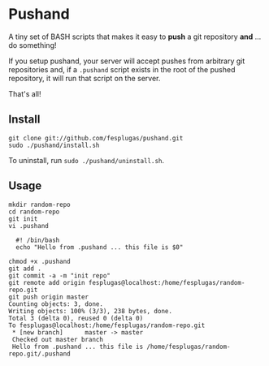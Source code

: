 Pushand
=======

A tiny set of BASH scripts that makes it easy to **push** a git
repository **and** ... do something!

If you setup pushand, your server will accept pushes from arbitrary git
repositories and, if a `.pushand` script exists in the root of the
pushed repository, it will run that script on the server.

That's all!

Install
-------

    git clone git://github.com/fesplugas/pushand.git
    sudo ./pushand/install.sh

To uninstall, run `sudo ./pushand/uninstall.sh`.

Usage
-----

    mkdir random-repo
    cd random-repo
    git init
    vi .pushand

      #! /bin/bash
      echo "Hello from .pushand ... this file is $0"

    chmod +x .pushand
    git add .
    git commit -a -m "init repo"
    git remote add origin fesplugas@localhost:/home/fesplugas/random-repo.git
    git push origin master
    Counting objects: 3, done.
    Writing objects: 100% (3/3), 238 bytes, done.
    Total 3 (delta 0), reused 0 (delta 0)
    To fesplugas@localhost:/home/fesplugas/random-repo.git
     * [new branch]      master -> master
     Checked out master branch
     Hello from .pushand ... this file is /home/fesplugas/random-repo.git/.pushand
